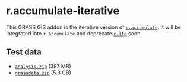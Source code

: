 # r.accumulate-iterative

This GRASS GIS addon is the iterative version of [`r.accumulate`](https://github.com/OSGeo/grass-addons/tree/master/grass7/raster/r.accumulate). It will be integrated into `r.accumulate` and deprecate [`r.lfp`](https://github.com/OSGeo/grass-addons/tree/master/grass7/raster/r.lfp) soon.

## Test data

* [`analysis.zip`](https://isnew.info/data/lfp/analysis.zip) (397 MB)
* [`grassdata.zip`](https://isnew.info/data/lfp/grassdata.zip) (5.3 GB)
